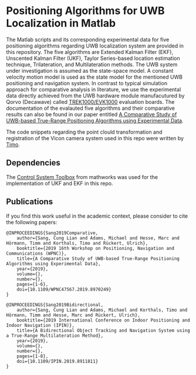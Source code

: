 # Positioning Algorithms for UWB Localization in Matlab

The Matlab scripts and its corresponding experimental data for five positioning algorithms regarding UWB localization system are provided in this repository. The five algorithms are Extended Kalman Filter (EKF), Unscented Kalman Filter (UKF), Taylor Series-based location estimation technique, Trilateration, and Multilateration methods. The UWB system under investigation is assumed as the state-space model. A constant velocity motion model is used as the state model for the mentioned UWB positioning and navigation system. In contrast to typical simulation approach for comparative analysis in literature, we use the experimental data directly achieved from the UWB hardware module manufacutured by Qorvo (Decawave) called [TREK1000/EVK1000](https://www.decawave.com/product/evk1000-evaluation-kit/) evaluation boards. The documentation of the evalauted five algorithms and their comparative results can also be found in our paper entitled [A Comparative Study of UWB-based True-Range Positioning Algorithms using Experimental Data](https://ieeexplore.ieee.org/document/8970249). 

The code snippets regarding the point clould transformation and registration of the Vicon camera system used in this repo were written by [Timo](https://github.com/tik0).


## Dependencies
The [Control System Toolbox](https://www.mathworks.com/products/control.html) from mathworks was used for the implementation of UKF and EKF in this repo.   

## Publications 
If you find this work useful in the academic context, please consider to cite the following papers:

    @INPROCEEDINGS{Sang2019Comparative,
        author={Sang, Cung Lian and Adams, Michael and Hesse, Marc and Hörmann, Timm and Korthals, Timo and Rückert, Ulrich},
        booktitle={2019 16th Workshop on Positioning, Navigation and Communications (WPNC)}, 
        title={A Comparative Study of UWB-based True-Range Positioning Algorithms using Experimental Data}, 
        year={2019},
        volume={},
        number={},
        pages={1-6},
        doi={10.1109/WPNC47567.2019.8970249}
    }

    @INPROCEEDINGS{Sang2019Bidirectional,
        author={Sang, Cung Lian and Adams, Michael and Korthals, Timo and Hörmann, Timm and Hesse, Marc and Rückert, Ulrich},
        booktitle={2019 International Conference on Indoor Positioning and Indoor Navigation (IPIN)}, 
        title={A Bidirectional Object Tracking and Navigation System using a True-Range Multilateration Method}, 
        year={2019},
        volume={},
        number={},
        pages={1-8},
        doi={10.1109/IPIN.2019.8911811}
    }
